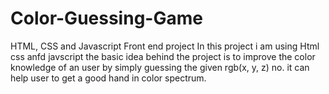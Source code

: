 # Color-Guessing-Game
HTML, CSS and Javascript Front end project
In this project i am using Html css anfd javscript the basic idea behind the project is to improve the color knowledge of an user by simply guessing the given rgb(x, y, z) no. it can help user to get a good hand in color spectrum.
